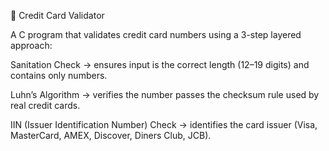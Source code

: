 🔑 Credit Card Validator

A C program that validates credit card numbers using a 3-step layered approach:

Sanitation Check → ensures input is the correct length (12–19 digits) and contains only numbers.

Luhn’s Algorithm → verifies the number passes the checksum rule used by real credit cards.

IIN (Issuer Identification Number) Check → identifies the card issuer (Visa, MasterCard, AMEX, Discover, Diners Club, JCB).
